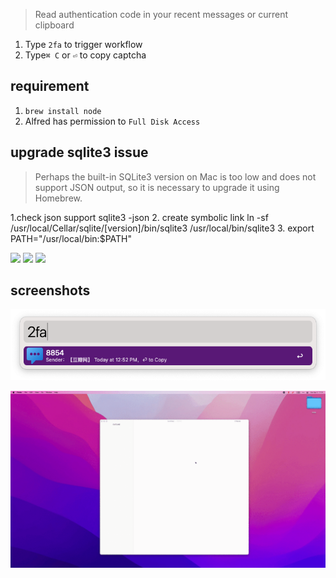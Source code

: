 > Read authentication code in your recent messages or current clipboard

1. Type `2fa` to trigger workflow
2. Type`⌘ C` or `⏎` to copy captcha

## requirement

1. `brew install node`
2. Alfred has permission to `Full Disk Access`

## upgrade sqlite3 issue

> Perhaps the built-in SQLite3 version on Mac is too low and does not support JSON output, so it is necessary to upgrade it using Homebrew.

1.check json support
  sqlite3 -json
2. create symbolic link 
ln -sf /usr/local/Cellar/sqlite/[version]/bin/sqlite3 /usr/local/bin/sqlite3
3. export PATH="/usr/local/bin:$PATH"



![](https://img.shields.io/badge/version-v1.5-green?style=for-the-badge)
[![](https://img.shields.io/badge/download-click-blue?style=for-the-badge)](https://github.com/alanhg/alfred-workflows/raw/master/2fa-read-code/2FA-Read%20Code.alfredworkflow)
[![](https://img.shields.io/badge/plist-link-important?style=for-the-badge)](https://raw.githubusercontent.com/alanhg/alfred-workflows/master/2fa-read-code/src/info.plist)



<!-- more -->

## screenshots

![](./screenshot.png)

![](./screenshot.gif)
